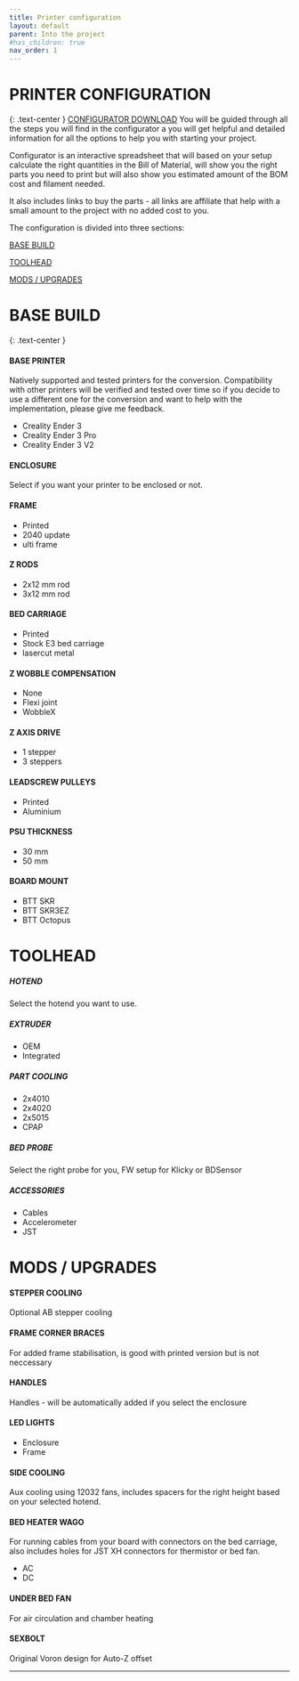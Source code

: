 ```yaml
---
title: Printer configuration
layout: default
parent: Into the project
#has_children: true
nav_order: 1
---
```


# PRINTER CONFIGURATION
{: .text-center }
[CONFIGURATOR DOWNLOAD]
You will be guided through all the steps you will find in the configurator a you will get helpful and detailed information for all the options to help you with starting your project.

Configurator is an interactive spreadsheet that will based on your setup calculate the right quantities in the Bill of Material, will show you the right parts you need to print but will also show you estimated amount of the BOM cost and filament needed.

It also includes links to buy the parts - all links are affiliate that help with a small amount to the project with no added cost to you.

The configuration is divided into three sections:

[BASE BUILD]

[TOOLHEAD]

[MODS / UPGRADES]

# BASE BUILD
{: .text-center }

#### BASE PRINTER
Natively supported and tested printers for the conversion. Compatibility with other printers will be verified and tested over time so if you decide to use a different one for the conversion and want to help with the implementation, please give me feedback.
- Creality Ender 3
- Creality Ender 3 Pro
- Creality Ender 3 V2

#### ENCLOSURE
Select if you want your printer to be enclosed or not.

#### FRAME
- Printed
- 2040 update
- ulti frame

#### Z RODS
- 2x12 mm rod
- 3x12 mm rod

#### BED CARRIAGE
- Printed
- Stock E3 bed carriage
- lasercut metal

#### Z WOBBLE COMPENSATION
- None
- Flexi joint
- WobbleX

#### Z AXIS DRIVE
- 1 stepper
- 3 steppers

#### LEADSCREW PULLEYS
- Printed
- Aluminium

#### PSU THICKNESS
- 30 mm
- 50 mm

#### BOARD MOUNT
- BTT SKR
- BTT SKR3EZ
- BTT Octopus

# TOOLHEAD

##### HOTEND
Select the hotend you want to use.

##### EXTRUDER
- OEM
- Integrated

##### PART COOLING
- 2x4010
- 2x4020
- 2x5015
- CPAP

##### BED PROBE
Select the right probe for you, FW setup for Klicky or BDSensor

##### ACCESSORIES
- Cables
- Accelerometer
- JST

# MODS / UPGRADES

#### STEPPER COOLING
Optional AB stepper cooling

#### FRAME CORNER BRACES
For added frame stabilisation, is good with printed version but is not neccessary

#### HANDLES
Handles - will be automatically added if you select the enclosure

#### LED LIGHTS
- Enclosure
- Frame

#### SIDE COOLING
Aux cooling using 12032 fans, includes spacers for the right height based on your selected hotend.

#### BED HEATER WAGO
For running cables from your board with connectors on the bed carriage, also includes holes for JST XH connectors for thermistor or bed fan.
- AC
- DC

#### UNDER BED FAN
For air circulation and chamber heating

#### SEXBOLT
Original Voron design for Auto-Z offset

---
[CONFIGURATOR DOWNLOAD]: LINK
[BASE BUILD]: https://rh3d.github.io/E3NG_docs/configure.html#base-build
[TOOLHEAD]: https://rh3d.github.io/E3NG_docs/configure.html#toolhead
[MODS / UPGRADES]: https://rh3d.github.io/E3NG_docs/configure.html#mods--upgrades
